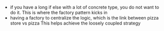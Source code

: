 * if you have a long if else with a lot of concrete type, you do not want to do it.
  This is where the factory pattern kicks in
* having a factory to centralize the logic, which is the link between pizza store vs pizza
  This helps achieve the loosely coupled strategy